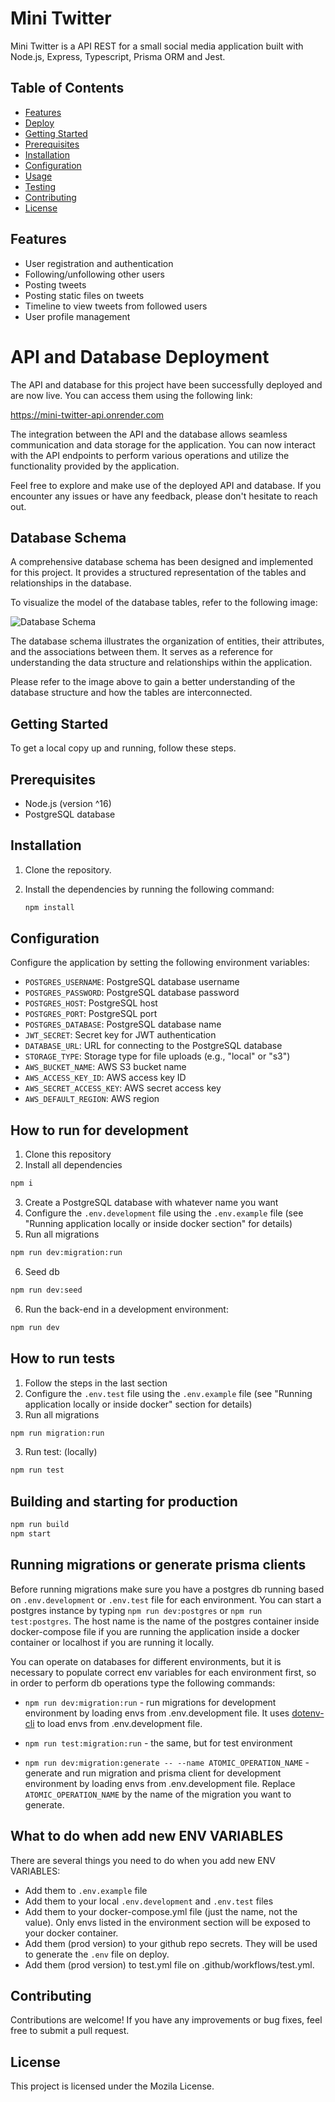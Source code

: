 # Mini Twitter

Mini Twitter is a API REST for a small social media application built with Node.js, Express, Typescript, Prisma ORM and Jest.

## Table of Contents

- [Features](#features)
- [Deploy](#api-and-database-deployment)
- [Getting Started](#getting-started)
- [Prerequisites](#prerequisites)
- [Installation](#installation)
- [Configuration](#configuration)
- [Usage](#usage)
- [Testing](#testing)
- [Contributing](#contributing)
- [License](#license)

## Features

- User registration and authentication
- Following/unfollowing other users
- Posting tweets
- Posting static files on tweets
- Timeline to view tweets from followed users
- User profile management

# API and Database Deployment
The API and database for this project have been successfully deployed and are now live. You can access them using the following link:

https://mini-twitter-api.onrender.com

The integration between the API and the database allows seamless communication and data storage for the application. You can now interact with the API endpoints to perform various operations and utilize the functionality provided by the application.

Feel free to explore and make use of the deployed API and database. If you encounter any issues or have any feedback, please don't hesitate to reach out.

## Database Schema
A comprehensive database schema has been designed and implemented for this project. It provides a structured representation of the tables and relationships in the database.

To visualize the model of the database tables, refer to the following image:

![Database Schema](https://github.com/Matheussvini/mini-twitter/blob/feat/tests/src/utils/images/db-diagram.png)


The database schema illustrates the organization of entities, their attributes, and the associations between them. It serves as a reference for understanding the data structure and relationships within the application.

Please refer to the image above to gain a better understanding of the database structure and how the tables are interconnected.

## Getting Started

To get a local copy up and running, follow these steps.

## Prerequisites

- Node.js (version ^16)
- PostgreSQL database

## Installation

1. Clone the repository.
2. Install the dependencies by running the following command:

   ```bash
   npm install
    ```

## Configuration
Configure the application by setting the following environment variables:

- `POSTGRES_USERNAME`: PostgreSQL database username
- `POSTGRES_PASSWORD`: PostgreSQL database password
- `POSTGRES_HOST`: PostgreSQL host
- `POSTGRES_PORT`: PostgreSQL port
- `POSTGRES_DATABASE`: PostgreSQL database name
- `JWT_SECRET`: Secret key for JWT authentication
- `DATABASE_URL`: URL for connecting to the PostgreSQL database
- `STORAGE_TYPE`: Storage type for file uploads (e.g., "local" or "s3")
- `AWS_BUCKET_NAME`: AWS S3 bucket name
- `AWS_ACCESS_KEY_ID`: AWS access key ID
- `AWS_SECRET_ACCESS_KEY`: AWS secret access key
- `AWS_DEFAULT_REGION`: AWS region

## How to run for development

1. Clone this repository
2. Install all dependencies

```bash
npm i
```

3. Create a PostgreSQL database with whatever name you want
4. Configure the `.env.development` file using the `.env.example` file (see "Running application locally or inside docker section" for details)
5. Run all migrations

```bash
npm run dev:migration:run
```

6. Seed db

```bash
npm run dev:seed
```

6. Run the back-end in a development environment:

```bash
npm run dev
```

## How to run tests

1. Follow the steps in the last section
1. Configure the `.env.test` file using the `.env.example` file (see "Running application locally or inside docker" section for details)
1. Run all migrations

```bash
npm run migration:run
```

3. Run test:
   (locally)

```bash
npm run test
```

## Building and starting for production

```bash
npm run build
npm start
```

## Running migrations or generate prisma clients

Before running migrations make sure you have a postgres db running based on `.env.development` or `.env.test` file for each environment. You can start a postgres instance by typing `npm run dev:postgres` or `npm run test:postgres`. The host name is the name of the postgres container inside docker-compose file if you are running the application inside a docker container or localhost if you are running it locally.

You can operate on databases for different environments, but it is necessary to populate correct env variables for each environment first, so in order to perform db operations type the following commands:

- `npm run dev:migration:run` - run migrations for development environment by loading envs from .env.development file. It uses [dotenv-cli](https://github.com/entropitor/dotenv-cli#readme) to load envs from .env.development file.
- `npm run test:migration:run` - the same, but for test environment

- `npm run dev:migration:generate -- --name ATOMIC_OPERATION_NAME` - generate and run migration and prisma client for development environment by loading envs from .env.development file. Replace `ATOMIC_OPERATION_NAME` by the name of the migration you want to generate.

## What to do when add new ENV VARIABLES

There are several things you need to do when you add new ENV VARIABLES:
- Add them to `.env.example` file
- Add them to your local `.env.development` and `.env.test` files
- Add them to your docker-compose.yml file (just the name, not the value). Only envs listed in the environment section will be exposed to your docker container.
- Add them (prod version) to your github repo secrets. They will be used to generate the `.env` file on deploy.
- Add them (prod version) to test.yml file on .github/workflows/test.yml.

## Contributing
Contributions are welcome! If you have any improvements or bug fixes, feel free to submit a pull request.

## License
This project is licensed under the Mozila License.



